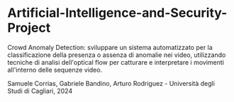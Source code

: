 # Artificial-Intelligence-and-Security-Project
Crowd Anomaly Detection: sviluppare un sistema automatizzato per la classificazione della presenza o assenza di anomalie nei video, utilizzando tecniche di analisi dell'optical flow per catturare e interpretare i movimenti all'interno delle sequenze video. 

Samuele Corrias, Gabriele Bandino, Arturo Rodriguez - Università degli Studi di Cagliari, 2024

